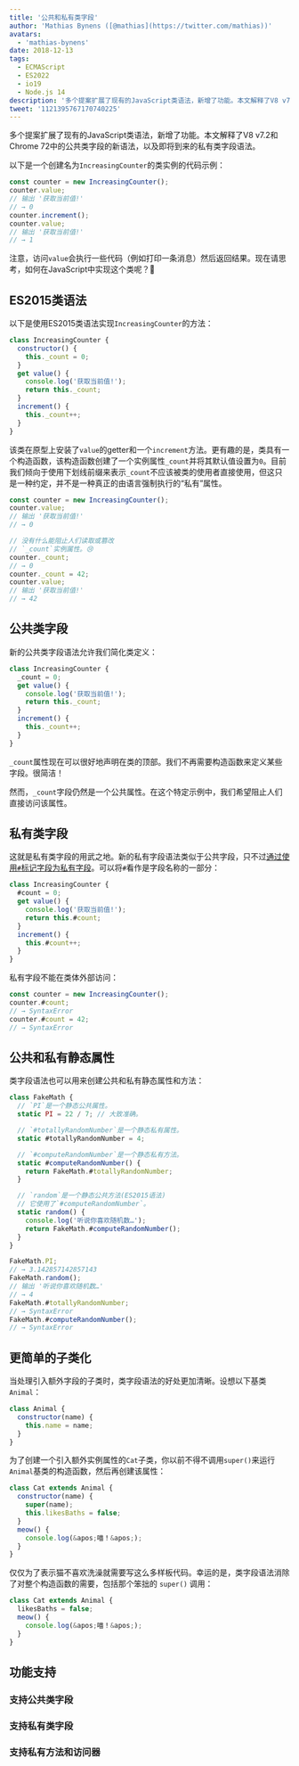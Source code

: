```yaml
---
title: '公共和私有类字段'
author: 'Mathias Bynens ([@mathias](https://twitter.com/mathias))'
avatars:
  - 'mathias-bynens'
date: 2018-12-13
tags:
  - ECMAScript
  - ES2022
  - io19
  - Node.js 14
description: '多个提案扩展了现有的JavaScript类语法，新增了功能。本文解释了V8 v7.2和Chrome 72中的公共类字段的新语法，以及即将到来的私有类字段语法。'
tweet: '1121395767170740225'
---
```

多个提案扩展了现有的JavaScript类语法，新增了功能。本文解释了V8 v7.2和Chrome 72中的公共类字段的新语法，以及即将到来的私有类字段语法。

以下是一个创建名为`IncreasingCounter`的类实例的代码示例：

```js
const counter = new IncreasingCounter();
counter.value;
// 输出 '获取当前值!'
// → 0
counter.increment();
counter.value;
// 输出 '获取当前值!'
// → 1
```

注意，访问`value`会执行一些代码（例如打印一条消息）然后返回结果。现在请思考，如何在JavaScript中实现这个类呢？🤔

## ES2015类语法

以下是使用ES2015类语法实现`IncreasingCounter`的方法：

```js
class IncreasingCounter {
  constructor() {
    this._count = 0;
  }
  get value() {
    console.log('获取当前值!');
    return this._count;
  }
  increment() {
    this._count++;
  }
}
```

该类在原型上安装了`value`的getter和一个`increment`方法。更有趣的是，类具有一个构造函数，该构造函数创建了一个实例属性`_count`并将其默认值设置为`0`。目前我们倾向于使用下划线前缀来表示`_count`不应该被类的使用者直接使用，但这只是一种约定，并不是一种真正的由语言强制执行的“私有”属性。

<!--truncate-->
```js
const counter = new IncreasingCounter();
counter.value;
// 输出 '获取当前值!'
// → 0

// 没有什么能阻止人们读取或篡改
// `_count`实例属性。😢
counter._count;
// → 0
counter._count = 42;
counter.value;
// 输出 '获取当前值!'
// → 42
```

## 公共类字段

新的公共类字段语法允许我们简化类定义：

```js
class IncreasingCounter {
  _count = 0;
  get value() {
    console.log('获取当前值!');
    return this._count;
  }
  increment() {
    this._count++;
  }
}
```

`_count`属性现在可以很好地声明在类的顶部。我们不再需要构造函数来定义某些字段。很简洁！

然而，`_count`字段仍然是一个公共属性。在这个特定示例中，我们希望阻止人们直接访问该属性。

## 私有类字段

这就是私有类字段的用武之地。新的私有字段语法类似于公共字段，只不过[通过使用`#`标记字段为私有字段](https://github.com/tc39/proposal-class-fields/blob/master/PRIVATE_SYNTAX_FAQ.md)。可以将`#`看作是字段名称的一部分：

```js
class IncreasingCounter {
  #count = 0;
  get value() {
    console.log('获取当前值!');
    return this.#count;
  }
  increment() {
    this.#count++;
  }
}
```

私有字段不能在类体外部访问：

```js
const counter = new IncreasingCounter();
counter.#count;
// → SyntaxError
counter.#count = 42;
// → SyntaxError
```

## 公共和私有静态属性

类字段语法也可以用来创建公共和私有静态属性和方法：

```js
class FakeMath {
  // `PI`是一个静态公共属性。
  static PI = 22 / 7; // 大致准确。

  // `#totallyRandomNumber`是一个静态私有属性。
  static #totallyRandomNumber = 4;

  // `#computeRandomNumber`是一个静态私有方法。
  static #computeRandomNumber() {
    return FakeMath.#totallyRandomNumber;
  }

  // `random`是一个静态公共方法(ES2015语法)
  // 它使用了`#computeRandomNumber`。
  static random() {
    console.log('听说你喜欢随机数…');
    return FakeMath.#computeRandomNumber();
  }
}

FakeMath.PI;
// → 3.142857142857143
FakeMath.random();
// 输出 '听说你喜欢随机数…'
// → 4
FakeMath.#totallyRandomNumber;
// → SyntaxError
FakeMath.#computeRandomNumber();
// → SyntaxError
```

## 更简单的子类化

当处理引入额外字段的子类时，类字段语法的好处更加清晰。设想以下基类`Animal`：

```js
class Animal {
  constructor(name) {
    this.name = name;
  }
}
```

为了创建一个引入额外实例属性的`Cat`子类，你以前不得不调用`super()`来运行`Animal`基类的构造函数，然后再创建该属性：

```js
class Cat extends Animal {
  constructor(name) {
    super(name);
    this.likesBaths = false;
  }
  meow() {
    console.log(&apos;喵！&apos;);
  }
}
```

仅仅为了表示猫不喜欢洗澡就需要写这么多样板代码。幸运的是，类字段语法消除了对整个构造函数的需要，包括那个笨拙的 `super()` 调用：

```js
class Cat extends Animal {
  likesBaths = false;
  meow() {
    console.log(&apos;喵！&apos;);
  }
}
```

## 功能支持

### 支持公共类字段

<feature-support chrome="72 /blog/v8-release-72#public-class-fields"
                 firefox="yes https://developer.mozilla.org/zh-CN/docs/Mozilla/Firefox/Releases/69#JavaScript"
                 safari="yes https://bugs.webkit.org/show_bug.cgi?id=174212"
                 nodejs="12 https://twitter.com/mathias/status/1120700101637353473"
                 babel="yes https://babeljs.io/docs/zh-hans/babel-plugin-proposal-class-properties"></feature-support>

### 支持私有类字段

<feature-support chrome="74 /blog/v8-release-74#private-class-fields"
                 firefox="90 https://spidermonkey.dev/blog/2021/05/03/private-fields-ship.html"
                 safari="yes"
                 nodejs="12 https://twitter.com/mathias/status/1120700101637353473"
                 babel="yes https://babeljs.io/docs/zh-hans/babel-plugin-proposal-class-properties"></feature-support>

### 支持私有方法和访问器

<feature-support chrome="84 /blog/v8-release-84#private-methods-and-accessors"
                 firefox="90 https://spidermonkey.dev/blog/2021/05/03/private-fields-ship.html"
                 safari="yes https://webkit.org/blog/11989/new-webkit-features-in-safari-15/"
                 nodejs="14.6.0"
                 babel="yes https://babeljs.io/docs/zh-hans/babel-plugin-proposal-private-methods"></feature-support>

